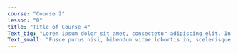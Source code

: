 ```yaml
---
course: "Course 2"
lesson: "0"
title: "Title of Course 4"
Text_big: "Lorem ipsum dolor sit amet, consectetur adipiscing elit. In bibendum sollicitudin cursus. Sed sed ullamcorper metus."
Text_small: "Fusce purus nisi, bibendum vitae lobortis in, scelerisque vitae massa. Duis sagittis urna ornare est aliquam fringilla. Curabitur volutpat neque ac mauris congue, quis dictum magna rutrum. Vestibulum tempor sit amet dolor vel pharetra. Etiam vel nisl et libero faucibus sodales."
---
```

